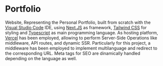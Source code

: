 # Portfolio

Website, Representing the Personal Portfolio, built from scratch with the <a href='https://code.visualstudio.com/' target='_blank'>Visual Studio Code</a> IDE, using <a href='https://nextjs.org/' target='_blank'>Next.JS</a> as framework, <a href='https://tailwindcss.com/' target='_blank'>Tailwind CSS</a> for styling and <a href='https://www.typescriptlang.org/' target='_blank'>Typescript</a> as main programming language. As hosting platform, <a href='https://vercel.com/' target='_blank'>Vercel</a> has been employed, allowing to perform Server-Side Operations like middleware, API routes, and dynamic SSR. Particularly for this project, a middleware has been employed to implement multilanguage and redirect to the corresponding URL. Meta tags for SEO are dinamically handled depending on the language as well.
